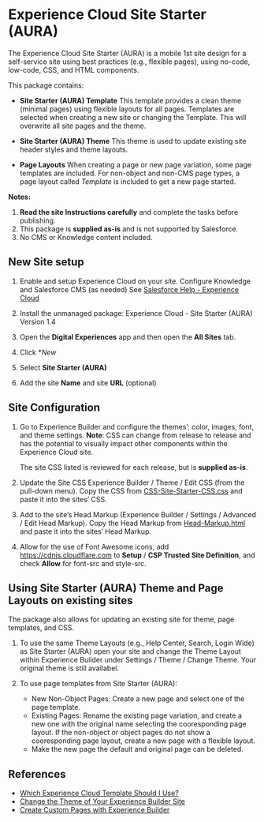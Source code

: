 # Experience Cloud Site Starter (AURA)
The Experience Cloud Site Starter (AURA) is a mobile 1st site design for a self-service site using best practices (e.g., flexible pages), using no-code, low-code,  CSS, and HTML components.

This package contains:
* **Site Starter (AURA) Template**
    This template provides a clean theme (minimal pages) using flexible layouts for all pages.
    Templates are selected when creating a new site or changing the Template. This will overwrite all site pages and the theme. 

* **Site Starter (AURA) Theme**
    This theme is used to update existing site header styles and theme layouts.
   
* **Page Layouts**
    When creating a page or new page variation, some page templates are included. For non-object and non-CMS page types, a page layout called *Template* is included to get a new page started. 


**Notes:**
1. **Read the site Instructions carefully** and complete the tasks before publishing.
2. This package is **supplied as-is** and is not supported by Salesforce.
3. No CMS or Knowledge content included.


## New Site setup

1. Enable and setup Experience Cloud on your site.
    Configure Knowledge and Salesforce CMS (as needed)
    See [Salesforce Help - Experience Cloud](https://help.salesforce.com/s/articleView?id=sf.networks_overview.htm&type=5)
2. Install the unmanaged package: 
    Experience Cloud - Site Starter (AURA) Version 1.4
    
3. Open the **Digital Experiences** app and then open the **All Sites** tab.
4. Click **New*
5. Select **Site Starter (AURA)**
6. Add the site **Name** and site **URL** (optional)


## Site Configuration

1. Go to Experience Builder and configure the themes’: color, images, font, and theme settings.
   **Note**: CSS can change from release to release and has the potential to visually impact other components within the Experience Cloud site. 
   
   The site CSS listed is reviewed for each release, but is **supplied as-is**.
    
2. Update the Site CSS Experience Builder / Theme / Edit CSS (from the pull-down menu). 
   Copy the CSS from [CSS-Site-Starter-CSS.css](./CSS-Site-Starter.css) and paste it into the sites’ CSS.
    
3. Add to the site’s Head Markup (Experience Builder / Settings / Advanced / Edit Head Markup).
   Copy the Head Markup from [Head-Markup.html](./Head-Markup.html) and paste it into the sites’ Head Markup.
    
4. Allow for the use of Font Awesome icons, add https://cdnjs.cloudflare.com to **Setup** / **CSP Trusted Site Definition**, and check **Allow** for font-src and style-src.


## Using Site Starter (AURA) Theme and Page Layouts on existing sites

The package also allows for updating an existing site for theme, page templates, and CSS.
1. To use the same Theme Layouts (e.g., Help Center, Search, Login Wide) as Site Starter (AURA) open your site and change the Theme Layout within Experience Builder under Settings / Theme / Change Theme. Your original theme is still availabel.

2. To use page templates from Site Starter (AURA):
    - New Non-Object Pages: Create a new page and select one of the page template. 
    - Existing Pages: Rename the existing page variation, and create a new one with the original name selecting the cooresponding page layout. 
      If the non-object or object pages do not show a cooresponding page layout, create a new page with a flexible layout. 
    - Make the new page the default and original page can be deleted.    


## References
- [Which Experience Cloud Template Should I Use?](https://help.salesforce.com/s/articleView?id=sf.siteforce_commtemp_intro.htm&type=5)
- [Change the Theme of Your Experience Builder Site](https://help.salesforce.com/s/articleView?id=sf.community_builder_theme_change.htm&type=5)
- [Create Custom Pages with Experience Builder](https://help.salesforce.com/s/articleView?id=sf.community_builder_create_page.htm&type=5)
